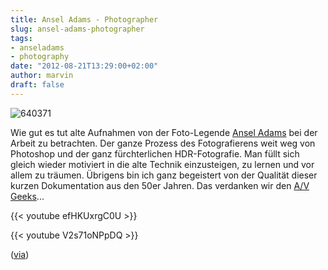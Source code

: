 ```yaml
---
title: Ansel Adams - Photographer
slug: ansel-adams-photographer
tags:
- anseladams
- photography
date: "2012-08-21T13:29:00+02:00"
author: marvin
draft: false
---
```

![640371](/images/640371.jpg)

Wie gut es tut alte Aufnahmen von der Foto-Legende [Ansel
Adams](http://de.wikipedia.org/wiki/Ansel_Adams) bei der Arbeit zu
betrachten. Der ganze Prozess des Fotografierens weit weg von Photoshop
und der ganz fürchterlichen HDR-Fotografie. Man füllt sich gleich wieder
motiviert in die alte Technik einzusteigen, zu lernen und vor allem zu
träumen. Übrigens bin ich ganz begeistert von der Qualität dieser kurzen
Dokumentation aus den 50er Jahren. Das verdanken wir den [A/V
Geeks](http://www.avgeeks.com/)...

{{< youtube efHKUxrgC0U >}}

{{< youtube V2s71oNPpDQ >}}

([via](http://www.petapixel.com/2012/08/18/a-1958-documentary-about-the-life-and-work-of-photographer-ansel-adams/))